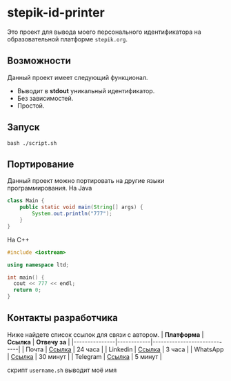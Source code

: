 # stepik-id-printer
Это проект для вывода моего персонального идентификатора на образовательной платформе `stepik.org`.
## Возможности
Данный проект имеет следующий функционал.
- Выводит в **stdout** уникальный идентификатор.
- Без зависимостей.
- Простой.
## Запуск
```
bash ./script.sh
```
## Портирование
Данный проект можно портировать на другие языки программирования.
На Java
```java
class Main {
    public static void main(String[] args) {
        System.out.println("777");
    }
}
```

На C++
```cpp
#include <iostream>

using namespace ltd;

int main() {
  cout << 777 << endl;
  return 0;
}
```

## Контакты разработчика
Ниже найдете список ссылок для связи с автором.
| **Платформа** | **Ссылка** | **Отвечу за**               |
|---------------|------------|-----------------------------|
| Почта         | [Ссылка](https://google.com) | 24 часа  |
| Linkedin      | [Ссылка](https://linkedin.com) | 3 часа   |
| WhatsApp      | [Ссылка](https://whatsapp.com) | 30 минут |
| Telegram      | [Ссылка](https://web.telegram.org) | 5 минут  |

скрипт `username.sh` выводит моё имя